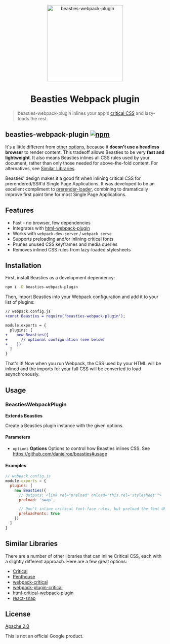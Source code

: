 <p align="center">
  <img src="https://i.imgur.com/J0jv1Sz.png" width="240" height="240" alt="beasties-webpack-plugin">
  <h1 align="center">Beasties Webpack plugin</h1>
</p>

> beasties-webpack-plugin inlines your app's [critical CSS] and lazy-loads the rest.

## beasties-webpack-plugin [![npm](https://img.shields.io/npm/v/beasties-webpack-plugin.svg?style=flat)](https://www.npmjs.org/package/beasties-webpack-plugin)

It's a little different from [other options](#similar-libraries), because it **doesn't use a headless browser** to render content. This tradeoff allows Beasties to be very **fast and lightweight**. It also means Beasties inlines all CSS rules used by your document, rather than only those needed for above-the-fold content. For alternatives, see [Similar Libraries](#similar-libraries).

Beasties' design makes it a good fit when inlining critical CSS for prerendered/SSR'd Single Page Applications. It was developed to be an excellent compliment to [prerender-loader](https://github.com/GoogleChromeLabs/prerender-loader), combining to dramatically improve first paint time for most Single Page Applications.

## Features

*   Fast - no browser, few dependencies
*   Integrates with [html-webpack-plugin]
*   Works with `webpack-dev-server` / `webpack serve`
*   Supports preloading and/or inlining critical fonts
*   Prunes unused CSS keyframes and media queries
*   Removes inlined CSS rules from lazy-loaded stylesheets

## Installation

First, install Beasties as a development dependency:

```sh
npm i -D beasties-webpack-plugin
```

Then, import Beasties into your Webpack configuration and add it to your list of plugins:

```diff
// webpack.config.js
+const Beasties = require('beasties-webpack-plugin');

module.exports = {
  plugins: [
+    new Beasties({
+      // optional configuration (see below)
+    })
  ]
}
```

That's it! Now when you run Webpack, the CSS used by your HTML will be inlined and the imports for your full CSS will be converted to load asynchronously.

## Usage

<!-- Generated by documentation.js. Update this documentation by updating the source code. -->

### BeastiesWebpackPlugin

**Extends Beasties**

Create a Beasties plugin instance with the given options.

#### Parameters

*   `options` **Options** Options to control how Beasties inlines CSS. See <https://github.com/danielroe/beasties#usage>

#### Examples

```javascript
// webpack.config.js
module.exports = {
  plugins: [
    new Beasties({
      // Outputs: <link rel="preload" onload="this.rel='stylesheet'">
      preload: 'swap',

      // Don't inline critical font-face rules, but preload the font URLs:
      preloadFonts: true
    })
  ]
}
```

## Similar Libraries

There are a number of other libraries that can inline Critical CSS, each with a slightly different approach. Here are a few great options:

*   [Critical](https://github.com/addyosmani/critical)
*   [Penthouse](https://github.com/pocketjoso/penthouse)
*   [webpack-critical](https://github.com/lukeed/webpack-critical)
*   [webpack-plugin-critical](https://github.com/nrwl/webpack-plugin-critical)
*   [html-critical-webpack-plugin](https://github.com/anthonygore/html-critical-webpack-plugin)
*   [react-snap](https://github.com/stereobooster/react-snap)

## License

[Apache 2.0](LICENSE)

This is not an official Google product.

[critical css]: https://www.smashingmagazine.com/2015/08/understanding-critical-css/

[html-webpack-plugin]: https://github.com/jantimon/html-webpack-plugin
